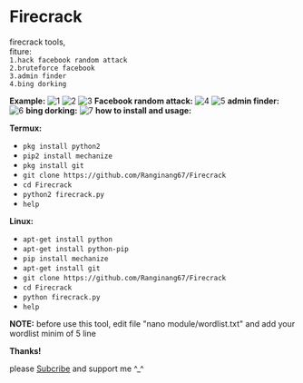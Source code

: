 # Firecrack

firecrack tools,<br>fiture:<br>
`1.hack facebook random attack`<br>
`2.bruteforce facebook`<br>
`3.admin finder`<br>
`4.bing dorking`

**Example:**
![1](https://github.com/Ranginang67/Firecrack/blob/master/img/1.png)
![2](https://github.com/Ranginang67/Firecrack/blob/master/img/2.png)
![3](https://github.com/Ranginang67/Firecrack/blob/master/img/3.png)
**Facebook random attack:**
![4](https://github.com/Ranginang67/Firecrack/blob/master/img/4.png)
![5](https://github.com/Ranginang67/Firecrack/blob/master/img/5.png)
**admin finder:**
![6](https://github.com/Ranginang67/Firecrack/blob/master/img/6.png)
**bing dorking:**
![7](https://github.com/Ranginang67/Firecrack/blob/master/img/7.png)
**how to install and usage:**

**Termux:**
* `pkg install python2`
* `pip2 install mechanize`
* `pkg install git`
* `git clone https://github.com/Ranginang67/Firecrack`
* `cd Firecrack`
* `python2 firecrack.py`
* `help`

**Linux:**
* `apt-get install python`
* `apt-get install python-pip`
* `pip install mechanize`
* `apt-get install git`
* `git clone https://github.com/Ranginang67/Firecrack`
* `cd Firecrack`
* `python firecrack.py`
* `help`

**NOTE:** before use this tool, edit file "nano module/wordlist.txt" and add your wordlist minim of 5 line

**Thanks!**

please [Subcribe](https://www.youtube.com/channel/UCNMD5U02GFeWLqmrl_XSPGQ) and support me ^_^
